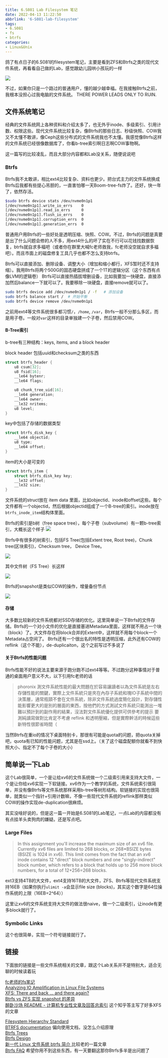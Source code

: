 ```yaml
---
title: 6.S081 Lab Filesystem 笔记
date: 2022-04-13 11:22:50
abbrlink: '6-S081-lab-filesystem'
tags:
- 6.S081
- fs
- btrfs
categories:
- Linux&Unix
---
```

鸽了有点日子的6.S081的filesystem笔记，主要是看到ZFS和Btrfs之类的现代文件系统，再看看自己做的Lab，感觉跟幼儿园哄小孩玩的一样

![](https://imgs.xkcd.com/comics/dark_arts.png)

不过，如果你只是一个路过的普通用户，懂的越少越幸福。在我接触Btrfs之前，我根本没担心过我电脑的文件系统。
THERE POWER LEADS ONLY TO RUIN.  
<!-- more -->

## 文件系统笔记

经典的文件系统网上各种资料和介绍太多了，也无外乎inode、多级索引、引用计数、权限这些。现代文件系统比较复杂，像Btrfs的那些日志、秒级快照、COW我又不太懂不敢讲，像Ceph这些分布式的文件系统我也不太懂。我感觉像Btrfs这样的文件系统已经很像数据库了，你看b-tree索引啊日志啊COW事物啊。

这一篇写的比较凌乱，而且大部分内容都和Lab没关系，随便说说吧

### Btrfs

Btrfs我不太敢讲，相比ext4比较复杂、资料也更少。把台式主力的文件系统换成Btrfs后我都有些提心吊胆的，一直害怕哪一天Boom-tree-fs炸了。还好，快一年了，依然存活。

```bash
$sudo btrfs device stats /dev/nvme0n1p1
[/dev/nvme0n1p1].write_io_errs    0
[/dev/nvme0n1p1].read_io_errs     0
[/dev/nvme0n1p1].flush_io_errs    0
[/dev/nvme0n1p1].corruption_errs  0
[/dev/nvme0n1p1].generation_errs  0
```

普通用户用Btrfs的一些好处是透明压缩、快照、COW。不过，Btrfs的问题是真要是出了什么问题会修的人不多，用ext4什么的坏了实在不行可以花钱找数据恢复，btrfs就自求多福吧（或者你在群里大喊fc老师救我，fc老师没空就自求多福吧）。而且市面上的磁盘修复工具几乎也都不怎么支持btrfs。

Btrfs可以直接添加、删除设备、调整大小（增加和缩小都行，XFS暂时还不支持缩）。我用Btrfs将两个500G的固态硬盘拼成了一个1T的逻辑分区（这个东西有点像LVM的逻辑卷）
Btrfs可以直接热插拔增删设备，比如我要加一快硬盘，直接添加然后balance一下就可以了。我要移除一块硬盘，直接remove就可以了。

```bash
sudo btrfs device add /dev/nvme0n1p1 / -f   # 添加设备
sudo btrfs balance start /  # 开始平衡
sudo btrfs device remove /dev/nvme0n1p1
```

之前用ext4等文件系统很多都习惯`/`，`/home`, `/var`，Btrfs一般不分那么多区，而是用子卷。一般对`var`这样的目录单独建一个子卷，然后禁用COW。


#### B-Tree索引

b-tree有三种结构：keys, items, and a block header

block header 包括uuid和checksum之类的东西

```c
struct btrfs_header {
    u8 csum[32];
    u8 fsid[16];
    __le64 bytenr;
    __le64 flags;

    u8 chunk_tree_uid[16];
    __le64 generation;
    __le64 owner;
    __le32 nritems;
    u8 level;
}
```

key中包括了存储的数据类型

```c
struct btrfs_disk_key {
    __le64 objectid;
    u8 type;
    __le64 offset;
}
```

item的大小是可变的

```c
struct btrfs_item {
    struct btrfs_disk_key key;
    __le32 offset;
    __le32 size;
}
```

文件系统的struct放在 item data 里面，比如objectid、inode和offset这些。每个文件都有一个objectid，然后根据objectid组成了一个B-tree的索引。inode放在`btrfs_inode_item`结构体里面。

Btrfs的索引是b树（free space tree），每个子卷（subvolume）有一颗b-tree索引，大概长这个样子
![](6-S081-lab-filesystem/1649948946.png)

Btrfs中有很多的树索引，包括FS Tree(包括Extent tree, Root tree)，Chunk tree(区块索引)，Checksum tree， Device Tree。

![](6-S081-lab-filesystem/1649988331.png)

其中文件树（FS Tree）长这样

![](6-S081-lab-filesystem/1649949073.png)

Btrfs的snapshot是类似COW的操作，增量备份节点

![](6-S081-lab-filesystem/1649992014.png)

#### 存储

大多数比较新的文件系统都对SSD存储的优化。这里简单说一下Btrfs的文件存储。Btrfs的一个对小文件的优化是直接塞进Metadata里面，这样就不用占一个块（block）了。大文件存在将block合并的Extent中，这样就不用每个block一个Metadata占空间了。
Btrfs还有一个很出名的特性是透明压缩，此外还有COW的reflink（这个不能），de-duplicaiton，这个之前写过不多说了

#### 关于Btrfs的性能问题

Btrfs性能不好的说法主要来源于跑分跑不过ext4等等。不过跑分这种事情对于普通的桌面用户意义不大，以下引用fc老师的话

>phoronix 測文件系統性能的最大問題在於容易讓讀者以為文件系統是左右存儲性能的關鍵，實際上文件系統只是夾在內存子系統和塊IO子系統中間的決策層，通常瓶頸不會在文件系統，除非文件系統過度簡化設計，對存儲性能影響更大的是別的層面的東西，按他們的方式測試文件系統只能測出一堆難以預計到的副作用的結果，沒法對文件系統優化提供可供參考的提示
>要測純讀寫做對比肯定不考慮 reflink 和透明壓縮，但是實際幹活的時候這些新特性很節省時間（

当然Btrfs在重io的情况下桌面特别卡，那很有可能是quota的问题，把quota关掉吧，quota有已知的性能问题，尤其是在ssd上。（关了这个磁盘配额你就看不到快照大小、指定不了每个子卷的大小）

## 简单说一下Lab

这个Lab很简单，一个是让给xv6的文件系统做一个二级索引用来支持大文件，一个是让你给xv6实现一下软链接。xv6作为一个教学的系统，文件系统索引很简单，并没有像Btrfs等文件系统那样采用b-tree等树形结构。软链接的实现也很简单，就类似一个指针+引用计数嘛，不像一些现代文件系统的reflink那样类似COW的操作实现de-duplication很麻烦。

其实没啥好说的，但是这一篇一开始是6.S081的Lab笔记，一点Lab的内容都没有有点挂羊头卖狗肉的嫌疑。还是写点吧。

### Large Files

>In this assignment you'll increase the maximum size of an xv6 file. Currently xv6 files are limited to 268 blocks, or 268*BSIZE bytes (BSIZE is 1024 in xv6). This limit comes from the fact that an xv6 inode contains 12 "direct" block numbers and one "singly-indirect" block number, which refers to a block that holds up to 256 more block numbers, for a total of 12+256=268 blocks.

ext3支持4TB的大文件，ext4支持16TB的大文件，ZFS、Btrfs等现代文件系统支持16EB（如果你执行`ulimit -a`会显示file size (blocks)，其实这个数字是64位操作系统的上限（16EB=2^64））

这里让xv6的文件系统支持大文件的做法很naive，做一个二级索引，让inode有更多block就行了。

### Symbolic Links

这个也很简单，实现一个符号链接就行了。

## 链接

下面放的链接是一些文件系统相关的文章，跟这个Lab关系并不是特别大，适合无聊的时候读着玩

[fc老师的fs笔记](https://farseerfc.me/zhs/tag/fsbi-ji.html)  
[Analyzing IO Amplification in Linux File Systems](https://arxiv.org/pdf/1707.08514.pdf)    
[XFS: There and back ... and there again?](https://lwn.net/Articles/638546/)  
[Btrfs vs ZFS 实现 snapshot 的差异](https://farseerfc.me/zhs/btrfs-vs-zfs-difference-in-implementing-snapshots.html)  
[醉卧沙场 README - 计算机专业性文章及回答总索引](https://zhuanlan.zhihu.com/p/67686817) 这个知乎答主写了好多XFS的文章

[Filesystem Hierarchy Standard](https://www.pathname.com/fhs/2.2/index.html)  
[BTRFS documentation](https://btrfs.readthedocs.io/) 偏向使用文档，没怎么介绍原理   
[Btrfs Trees](https://btrfs.wiki.kernel.org/index.php/Trees)  
[Btrfs Design](https://btrfs.wiki.kernel.org/index.php/Btrfs_design)  
[新一代 Linux 文件系统 btrfs 简介
](https://web.archive.org/web/20200226133747/https://www.ibm.com/developerworks/cn/linux/l-cn-btrfs/index.html)  比较老的一篇文章  
[Btrfs FAQ](https://btrfs.wiki.kernel.org/index.php/FAQ) 希望你用不到这些东西，有一天要翻这那你Btrfs多半是出问题了  
